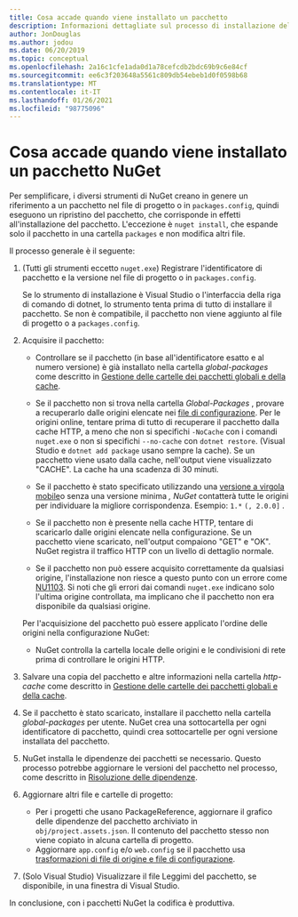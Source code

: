 ```yaml
---
title: Cosa accade quando viene installato un pacchetto
description: Informazioni dettagliate sul processo di installazione del pacchetto
author: JonDouglas
ms.author: jodou
ms.date: 06/20/2019
ms.topic: conceptual
ms.openlocfilehash: 2a16c1cfe1ada0d1a78cefcdb2bdc69b9c6e84cf
ms.sourcegitcommit: ee6c3f203648a5561c809db54ebeb1d0f0598b68
ms.translationtype: MT
ms.contentlocale: it-IT
ms.lasthandoff: 01/26/2021
ms.locfileid: "98775096"
---
```

# <a name="what-happens-when-a-nuget-package-is-installed"></a>Cosa accade quando viene installato un pacchetto NuGet

Per semplificare, i diversi strumenti di NuGet creano in genere un riferimento a un pacchetto nel file di progetto o in `packages.config`, quindi eseguono un ripristino del pacchetto, che corrisponde in effetti all'installazione del pacchetto. L'eccezione è `nuget install`, che espande solo il pacchetto in una cartella `packages` e non modifica altri file.

Il processo generale è il seguente:

1. (Tutti gli strumenti eccetto `nuget.exe`) Registrare l'identificatore di pacchetto e la versione nel file di progetto o in `packages.config`.

   Se lo strumento di installazione è Visual Studio o l'interfaccia della riga di comando di dotnet, lo strumento tenta prima di tutto di installare il pacchetto. Se non è compatibile, il pacchetto non viene aggiunto al file di progetto o a `packages.config`.

2. Acquisire il pacchetto:
   - Controllare se il pacchetto (in base all'identificatore esatto e al numero versione) è già installato nella cartella *global-packages* come descritto in [Gestione delle cartelle dei pacchetti globali e della cache](../consume-packages/managing-the-global-packages-and-cache-folders.md).

   - Se il pacchetto non si trova nella cartella *Global-Packages* , provare a recuperarlo dalle origini elencate nei [file di configurazione](../consume-packages/Configuring-NuGet-Behavior.md). Per le origini online, tentare prima di tutto di recuperare il pacchetto dalla cache HTTP, a meno che non si specifichi `-NoCache` con i comandi `nuget.exe` o non si specifichi `--no-cache` con `dotnet restore`. (Visual Studio e `dotnet add package` usano sempre la cache). Se un pacchetto viene usato dalla cache, nell'output viene visualizzato "CACHE". La cache ha una scadenza di 30 minuti.

   - Se il pacchetto è stato specificato utilizzando una [versione a virgola mobile](../consume-packages/Package-References-in-Project-Files.md#floating-versions)o senza una versione minima *, NuGet* contatterà tutte le origini per individuare la migliore corrispondenza.
   Esempio: `1.*` `(, 2.0.0]` .

   - Se il pacchetto non è presente nella cache HTTP, tentare di scaricarlo dalle origini elencate nella configurazione. Se un pacchetto viene scaricato, nell'output compaiono "GET" e "OK". NuGet registra il traffico HTTP con un livello di dettaglio normale.

   - Se il pacchetto non può essere acquisito correttamente da qualsiasi origine, l'installazione non riesce a questo punto con un errore come [NU1103](../reference/errors-and-warnings/NU1103.md). Si noti che gli errori dai comandi `nuget.exe` indicano solo l'ultima origine controllata, ma implicano che il pacchetto non era disponibile da qualsiasi origine.

   Per l'acquisizione del pacchetto può essere applicato l'ordine delle origini nella configurazione NuGet:

   - NuGet controlla la cartella locale delle origini e le condivisioni di rete prima di controllare le origini HTTP.

3. Salvare una copia del pacchetto e altre informazioni nella cartella *http-cache* come descritto in [Gestione delle cartelle dei pacchetti globali e della cache](../consume-packages/managing-the-global-packages-and-cache-folders.md).

4. Se il pacchetto è stato scaricato, installare il pacchetto nella cartella *global-packages* per utente. NuGet crea una sottocartella per ogni identificatore di pacchetto, quindi crea sottocartelle per ogni versione installata del pacchetto.

5. NuGet installa le dipendenze dei pacchetti se necessario. Questo processo potrebbe aggiornare le versioni del pacchetto nel processo, come descritto in [Risoluzione delle dipendenze](../concepts/dependency-resolution.md).

6. Aggiornare altri file e cartelle di progetto:

    - Per i progetti che usano PackageReference, aggiornare il grafico delle dipendenze del pacchetto archiviato in `obj/project.assets.json`. Il contenuto del pacchetto stesso non viene copiato in alcuna cartella di progetto.
    - Aggiornare `app.config` e/o `web.config` se il pacchetto usa [trasformazioni di file di origine e file di configurazione](../create-packages/source-and-config-file-transformations.md).

7. (Solo Visual Studio) Visualizzare il file Leggimi del pacchetto, se disponibile, in una finestra di Visual Studio.

In conclusione, con i pacchetti NuGet la codifica è produttiva.
